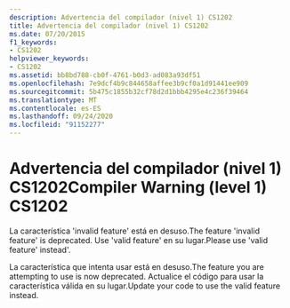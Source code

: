 ```yaml
---
description: Advertencia del compilador (nivel 1) CS1202
title: Advertencia del compilador (nivel 1) CS1202
ms.date: 07/20/2015
f1_keywords:
- CS1202
helpviewer_keywords:
- CS1202
ms.assetid: bb8bd788-cb0f-4761-b0d3-ad083a93df51
ms.openlocfilehash: 7e9dcf4b9c844658affee3b9cf0a1d91441ee909
ms.sourcegitcommit: 5b475c1855b32cf78d2d1bbb4295e4c236f39464
ms.translationtype: MT
ms.contentlocale: es-ES
ms.lasthandoff: 09/24/2020
ms.locfileid: "91152277"
---
```

# <a name="compiler-warning-level-1-cs1202"></a><span data-ttu-id="dc101-103">Advertencia del compilador (nivel 1) CS1202</span><span class="sxs-lookup"><span data-stu-id="dc101-103">Compiler Warning (level 1) CS1202</span></span>

<span data-ttu-id="dc101-104">La característica 'invalid feature' está en desuso.</span><span class="sxs-lookup"><span data-stu-id="dc101-104">The feature 'invalid feature' is deprecated.</span></span> <span data-ttu-id="dc101-105">Use 'valid feature' en su lugar.</span><span class="sxs-lookup"><span data-stu-id="dc101-105">Please use 'valid feature' instead'.</span></span>  
  
 <span data-ttu-id="dc101-106">La característica que intenta usar está en desuso.</span><span class="sxs-lookup"><span data-stu-id="dc101-106">The feature you are attempting to use is now deprecated.</span></span> <span data-ttu-id="dc101-107">Actualice el código para usar la característica válida en su lugar.</span><span class="sxs-lookup"><span data-stu-id="dc101-107">Update your code to use the valid feature instead.</span></span>
